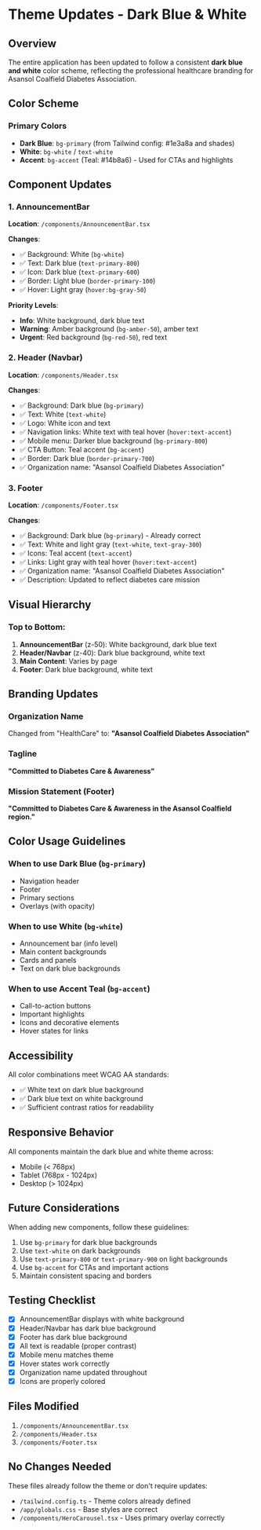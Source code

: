 # Theme Updates - Dark Blue & White

## Overview

The entire application has been updated to follow a consistent **dark blue and white** color scheme, reflecting the professional healthcare branding for Asansol Coalfield Diabetes Association.

## Color Scheme

### Primary Colors

- **Dark Blue**: `bg-primary` (from Tailwind config: #1e3a8a and shades)
- **White**: `bg-white` / `text-white`
- **Accent**: `bg-accent` (Teal: #14b8a6) - Used for CTAs and highlights

## Component Updates

### 1. AnnouncementBar

**Location**: `/components/AnnouncementBar.tsx`

**Changes**:

- ✅ Background: White (`bg-white`)
- ✅ Text: Dark blue (`text-primary-800`)
- ✅ Icon: Dark blue (`text-primary-600`)
- ✅ Border: Light blue (`border-primary-100`)
- ✅ Hover: Light gray (`hover:bg-gray-50`)

**Priority Levels**:

- **Info**: White background, dark blue text
- **Warning**: Amber background (`bg-amber-50`), amber text
- **Urgent**: Red background (`bg-red-50`), red text

### 2. Header (Navbar)

**Location**: `/components/Header.tsx`

**Changes**:

- ✅ Background: Dark blue (`bg-primary`)
- ✅ Text: White (`text-white`)
- ✅ Logo: White icon and text
- ✅ Navigation links: White text with teal hover (`hover:text-accent`)
- ✅ Mobile menu: Darker blue background (`bg-primary-800`)
- ✅ CTA Button: Teal accent (`bg-accent`)
- ✅ Border: Dark blue (`border-primary-700`)
- ✅ Organization name: "Asansol Coalfield Diabetes Association"

### 3. Footer

**Location**: `/components/Footer.tsx`

**Changes**:

- ✅ Background: Dark blue (`bg-primary`) - Already correct
- ✅ Text: White and light gray (`text-white`, `text-gray-300`)
- ✅ Icons: Teal accent (`text-accent`)
- ✅ Links: Light gray with teal hover (`hover:text-accent`)
- ✅ Organization name: "Asansol Coalfield Diabetes Association"
- ✅ Description: Updated to reflect diabetes care mission

## Visual Hierarchy

### Top to Bottom:

1. **AnnouncementBar** (z-50): White background, dark blue text
2. **Header/Navbar** (z-40): Dark blue background, white text
3. **Main Content**: Varies by page
4. **Footer**: Dark blue background, white text

## Branding Updates

### Organization Name

Changed from "HealthCare" to:
**"Asansol Coalfield Diabetes Association"**

### Tagline

**"Committed to Diabetes Care & Awareness"**

### Mission Statement (Footer)

**"Committed to Diabetes Care & Awareness in the Asansol Coalfield region."**

## Color Usage Guidelines

### When to use Dark Blue (`bg-primary`)

- Navigation header
- Footer
- Primary sections
- Overlays (with opacity)

### When to use White (`bg-white`)

- Announcement bar (info level)
- Main content backgrounds
- Cards and panels
- Text on dark blue backgrounds

### When to use Accent Teal (`bg-accent`)

- Call-to-action buttons
- Important highlights
- Icons and decorative elements
- Hover states for links

## Accessibility

All color combinations meet WCAG AA standards:

- ✅ White text on dark blue background
- ✅ Dark blue text on white background
- ✅ Sufficient contrast ratios for readability

## Responsive Behavior

All components maintain the dark blue and white theme across:

- Mobile (< 768px)
- Tablet (768px - 1024px)
- Desktop (> 1024px)

## Future Considerations

When adding new components, follow these guidelines:

1. Use `bg-primary` for dark blue backgrounds
2. Use `text-white` on dark backgrounds
3. Use `text-primary-800` or `text-primary-900` on light backgrounds
4. Use `bg-accent` for CTAs and important actions
5. Maintain consistent spacing and borders

## Testing Checklist

- [x] AnnouncementBar displays with white background
- [x] Header/Navbar has dark blue background
- [x] Footer has dark blue background
- [x] All text is readable (proper contrast)
- [x] Mobile menu matches theme
- [x] Hover states work correctly
- [x] Organization name updated throughout
- [x] Icons are properly colored

## Files Modified

1. `/components/AnnouncementBar.tsx`
2. `/components/Header.tsx`
3. `/components/Footer.tsx`

## No Changes Needed

These files already follow the theme or don't require updates:

- `/tailwind.config.ts` - Theme colors already defined
- `/app/globals.css` - Base styles are correct
- `/components/HeroCarousel.tsx` - Uses primary overlay correctly
